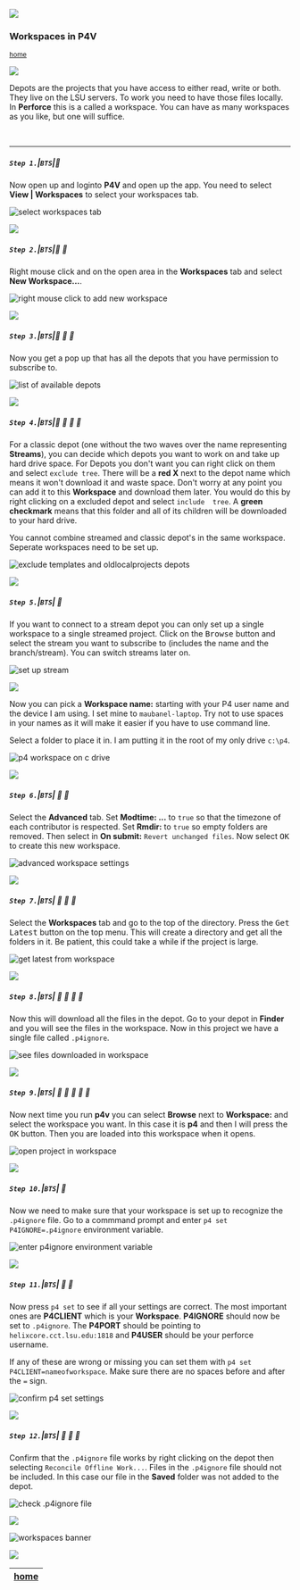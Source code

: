 ![](../images/line3.png)

### Workspaces in P4V

<sub>[home](../README.md#user-content-p4v)</sub>

![](../images/line3.png)

Depots are the projects that you have access to either read, write or both.  They live on the LSU servers.  To work you need to have those files locally.  In **Perforce** this is a called a workspace.  You can have as many workspaces as you like, but one will suffice.

<br>

---


##### `Step 1.`\|`BTS`|:small_blue_diamond:

Now open up and loginto **P4V** and open up the app.  You need to select **View | Workspaces** to select your workspaces tab.

![select workspaces tab](images/workspacesTab.png)

![](../images/line2.png)

##### `Step 2.`\|`BTS`|:small_blue_diamond: :small_blue_diamond: 

Right mouse click and on the open area in the **Workspaces** tab and select **New Workspace...**.

![right mouse click to add new workspace](images/newWorkspace.png)

![](../images/line2.png)

##### `Step 3.`\|`BTS`|:small_blue_diamond: :small_blue_diamond: :small_blue_diamond:

Now you get a pop up that has all the depots that you have permission to subscribe to. 

![list of available depots](images/whichDepots.png)

![](../images/line2.png)

##### `Step 4.`\|`BTS`|:small_blue_diamond: :small_blue_diamond: :small_blue_diamond: :small_blue_diamond:

For a classic depot (one without the two waves over the name representing **Streams**), you can decide which depots you want to work on and take up hard drive space.  For Depots you don't want you can right click on them and select `exclude tree`.  There will be a **red X** next to the depot name which means it won't download it and waste space.  Don't worry at any point you can add it to this **Workspace** and download them later.  You would do this by right clicking on a excluded depot and select `include  tree`. A **green checkmark** means that this folder and all of its children will be downloaded to your hard drive.

You cannot combine streamed and classic depot's in the same workspace.  Seperate workspaces need to be set up.

![exclude templates and oldlocalprojects depots](images/excludeTrees.png)

![](../images/line2.png)

##### `Step 5.`\|`BTS`| :small_orange_diamond:

If you want to connect to a stream depot you can only set up a single workspace to a single streamed project.  Click on the <kbd>Browse</kbd> button and select the stream you want to subscribe to (includes the name and the branch/stream). You can switch streams later on.

![set up stream](images/setUpStream.png)

![](../images/line2.png)


Now you can pick a **Workspace name:** starting with your P4 user name and the device I am using. I set mine to `maubanel-laptop`.  Try not to use spaces in your names as it will make it easier if you have to use command line.

Select a folder to place it in.  I am putting it in the root of my only drive `c:\p4`.


![p4 workspace on c drive](images/nameWorkspace.png)

![](../images/line2.png)

##### `Step 6.`\|`BTS`| :small_orange_diamond: :small_blue_diamond:

Select the **Advanced** tab.  Set **Modtime: ...** to `true` so that the timezone of each contributor is respected.  Set **Rmdir:** to `true` so empty folders are removed.  Then select in **On submit:** `Revert unchanged files`.  Now select <kbd>OK</kbd> to create this new workspace.

![advanced workspace settings](images/advancedWorkspaces.png)

![](../images/line2.png)

##### `Step 7.`\|`BTS`| :small_orange_diamond: :small_blue_diamond: :small_blue_diamond:

Select the **Workspaces** tab and go to the top of the directory.  Press the <kbd>Get Latest</kbd> button on the top menu. This will create a directory and get all the folders in it.  Be patient, this could take a while if the project is large.

![get latest from workspace](images/getLatest.png)


![](../images/line2.png)

##### `Step 8.`\|`BTS`| :small_orange_diamond: :small_blue_diamond: :small_blue_diamond: :small_blue_diamond:

Now this will download all the files in the depot.  Go to your depot in **Finder** and you will see the files in the workspace.  Now in this project we have a single file called `.p4ignore`.

![see files downloaded in workspace](images/filesPulledDown.png)

![](../images/line2.png)

##### `Step 9.`\|`BTS`| :small_orange_diamond: :small_blue_diamond: :small_blue_diamond: :small_blue_diamond: :small_blue_diamond:

Now next time you run **p4v** you can select **Browse** next to **Workspace:** and select the workspace you want.  In this case it is **p4** and then I will press the <kbd>OK</kbd> button.  Then you are loaded into this workspace when it opens.

![open project in workspace](images/loadWorspaceOnBoot.png)

![](../images/line2.png)

##### `Step 10.`\|`BTS`| :large_blue_diamond:

Now we need to make sure that your workspace is set up to recognize the `.p4ignore` file.  Go to a commmand prompt and enter `p4 set P4IGNORE=.p4ignore` environment variable.

![enter p4ignore environment variable](images/setp4ignorevar.png)

![](../images/line2.png)

##### `Step 11.`\|`BTS`| :large_blue_diamond: :small_blue_diamond: 

Now press `p4 set` to see if all your settings are correct.  The most important ones are **P4CLIENT** which is your **Workspace**. **P4IGNORE** should now be set to `.p4ignore`.  The **P4PORT** should be pointing to `helixcore.cct.lsu.edu:1818` and **P4USER** should be your perforce username.

If any of these are wrong or missing you can set them with `p4 set P4CLIENT=nameofworkspace`.  Make sure there are no spaces before and after the `=` sign.

![confirm p4 set settings](images/p4Set.png)


![](../images/line2.png)

##### `Step 12.`\|`BTS`| :large_blue_diamond: :small_blue_diamond: :small_blue_diamond: 

Confirm that the `.p4ignore` file works by right clicking on the depot then selecting `Reconcile Offline Work...`.  Files in the `.p4ignore` file should not be included.  In this case our file in the **Saved** folder was not added to the depot.

![check .p4ignore file](images/checkP4Ignore.png)

![](../images/line.png)

![workspaces banner](images/workspacesBanner.png)

![](../images/line.png)

| [home](../README.md#user-content-p4v) |
|---|
